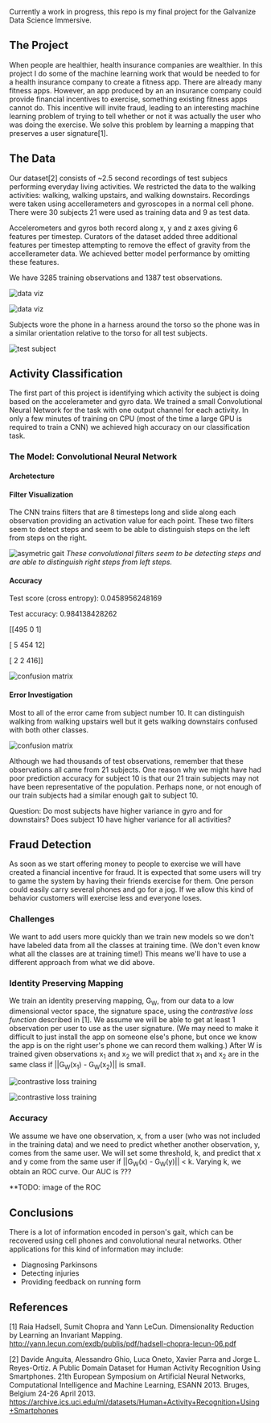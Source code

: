 Currently a work in progress, this repo is my final project for the Galvanize Data Science Immersive.

## The Project

When people are healthier, health insurance companies are wealthier. In this project I do some of the machine learning
work that would be needed to for a health insurance company to create a fitness app. 
There are already many fitness apps. However, an app produced by an an insurance company could provide financial
incentives to exercise, something existing fitness apps cannot do. This incentive will invite fraud, leading to 
an interesting machine learning problem of trying to tell whether or not it was actually the user who was doing
the exercise. We solve this problem by learning a mapping that preserves a user signature[1].

## The Data

Our dataset[2] consists of ~2.5 second recordings of test subjecs performing everyday living activities.
We restricted the data to the walking activities: walking, walking upstairs, and walking downstairs.
Recordings were taken using accellerameters and gyroscopes in a normal cell phone. There were 30 subjects
21 were used as training data and 9 as test data.

Accelerometers and gyros both record along x, y and z axes giving 6 features per timestep. Curators of the dataset 
added three additional features per timestep attempting to remove the effect of gravity from the accellerameter data. We achieved better model performance by omitting these features.  

We have 3285 training observations and 1387 test observations.

![data viz](images/walking_raw_large.png)

![data viz](images/raw_data.png)

Subjects wore the phone in a harness around the torso so the phone was in a similar orientation relative to the torso
for all test subjects.

![test subject](images/test_subject.png)

## Activity Classification
The first part of this project is identifying which activity the subject is doing based on the accelerameter and gyro
data. We trained a small Convolutional Neural Network for the task with one output channel for each activity. 
In only a few minutes of training on CPU (most of the time a large GPU is required to train a CNN) we achieved
high accuracy on our classification task.

### The Model: Convolutional Neural Network
#### Archetecture
#### Filter Visualization

The CNN trains filters that are 8 timesteps long and slide along each observation providing an activation value for each point.
These two filters seem to detect steps and seem to be able to distinguish steps on the left from steps on the right.

![asymetric gait](images/convo_activations_asymetric_gait.png)
*These convolutional filters seem to be detecting steps and are able to distinguish right steps from left steps.*

#### Accuracy

Test score (cross entropy): 0.0458956248169

Test accuracy: 0.984138428262

[[495   0   1]

 [  5 454  12]

 [  2   2 416]]
 
![confusion matrix](images/activity_prediction_confusion_matrix.png)
 
#### Error Investigation
Most to all of the error came from subject number 10. It can distinguish walking from walking upstairs
well but it gets walking downstairs confused with both other classes.

![confusion matrix](images/activity_prediction_confusion_matrix_10.png)

Although we had thousands of test observations, remember that these observations all came from 
21 subjects. One reason why we might have had poor prediction accuracy for subject 10 
is that our 21 train subjects may not have been representative of the population.  Perhaps
none, or not enough of our train subjects had a similar enough gait to subject 10.

Question: Do most subjects have higher variance in gyro and for downstairs? 
Does subject 10 have higher variance for all activities?

## Fraud Detection

As soon as we start offering money to people to exercise we will have created a financial incentive for
fraud. It is expected that some users will try to game the system by having their friends exercise for them.
One person could easily carry several phones and go for a jog.  If we allow this kind of behavior customers
will exercise less and everyone loses.

### Challenges

We want to add users more quickly than we train new models so we don't have labeled data from all the classes
at training time. (We don't even know what all the classes are at training time!) This means we'll have to use
a different approach from what we did above.

### Identity Preserving Mapping

We train an identity preserving mapping, G<sub>W</sub>, from our data to a low dimensional vector space, the signature space, using
the *contrastive loss function* described in [1]. We assume we will be able to get at least 1 observation
per user to use as the user signature. (We may need to make it difficult to just install the app on someone
else's phone, but once we know the app is on the right user's phone we can record them walking.) After W is 
trained given observations x<sub>1</sub> and x<sub>2</sub> we will predict that x<sub>1</sub> and x<sub>2</sub>
are in the same class if ||G<sub>W</sub>(x<sub>1</sub>) - G<sub>W</sub>(x<sub>2</sub>)|| is small.

![contrastive loss training](images/ContrastiveLossTraining.png)

![contrastive loss training](images/ContrastiveLossTraining2.png)

### Accuracy

We assume we have one observation, x, from a user (who was not included in the training data) and we need to 
predict whether another observation, y, comes from the same user. We will set some threshold, k, and predict
that x and y come from the same user if ||G<sub>W</sub>(x) - G<sub>W</sub>(y)|| < k. Varying k, we obtain an ROC
curve. Our AUC is ???

**TODO: image of the ROC

## Conclusions

There is a lot of information encoded in person's gait, which can be recovered using cell phones and convolutional
neural networks. Other applications for this kind of information may include:

* Diagnosing Parkinsons
* Detecting injuries
* Providing feedback on running form


## References
[1] Raia Hadsell, Sumit Chopra and Yann LeCun. Dimensionality Reduction by Learning an Invariant Mapping. 
http://yann.lecun.com/exdb/publis/pdf/hadsell-chopra-lecun-06.pdf

[2] Davide Anguita, Alessandro Ghio, Luca Oneto, Xavier Parra and Jorge L. Reyes-Ortiz. A Public Domain Dataset for Human Activity Recognition Using Smartphones. 21th European Symposium on Artificial Neural Networks, Computational Intelligence and Machine Learning, ESANN 2013. Bruges, Belgium 24-26 April 2013.
https://archive.ics.uci.edu/ml/datasets/Human+Activity+Recognition+Using+Smartphones

